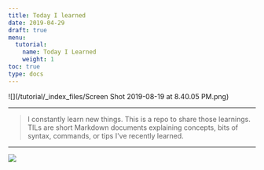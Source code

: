 ```yaml
---
title: Today I learned 
date: 2019-04-29
draft: true
menu:
  tutorial:
    name: Today I Learned
    weight: 1
toc: true
type: docs
---
```



![](/tutorial/_index_files/Screen Shot 2019-08-19 at 8.40.05 PM.png)


---
> I constantly learn new things. This is a repo to share those learnings. TILs are short Markdown documents explaining concepts, bits of syntax, commands, or tips I've recently learned.

----


![](/tutorial/_index_files/fotis-fotopoulos-LJ9KY8pIH3E-unsplash.jpg)



